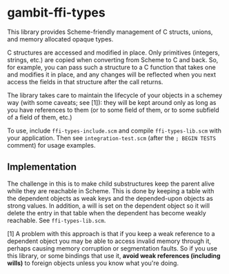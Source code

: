 gambit-ffi-types
================

This library provides Scheme-friendly management of C structs, unions, and memory allocated opaque types.

C structures are accessed and modified in place.  Only primitives (integers, strings, etc.) are copied when converting from Scheme to C and back.  So, for example, you can pass such a structure to a C function that takes one and modifies it in place, and any changes will be reflected when you next access the fields in that structure after the call returns.

The library takes care to maintain the lifecycle of your objects in a schemey way (with some caveats; see [1]): they will be kept around only as long as you have references to them (or to some field of them, or to some subfield of a field of them, etc.)

To use, include `ffi-types-include.scm` and compile `ffi-types-lib.scm` with your application.  Then see `integration-test.scm` (after the `; BEGIN TESTS` comment) for usage examples.

## Implementation

The challenge in this is to make child substructures keep the parent alive while they are reachable in Scheme.  This is done by keeping a table with the dependent objects as weak keys and the depended-upon objects as strong values.  In addition, a will is set on the dependent object so it will delete the entry in that table when the dependent has become weakly reachable.  See `ffi-types-lib.scm`.

[1] A problem with this approach is that if you keep a weak reference to a dependent object you may be able to access invalid memory through it, perhaps causing memory corruption or segmentation faults.  So if you use this library, or some bindings that use it, **avoid weak references (including wills)** to foreign objects unless you know what you're doing.


